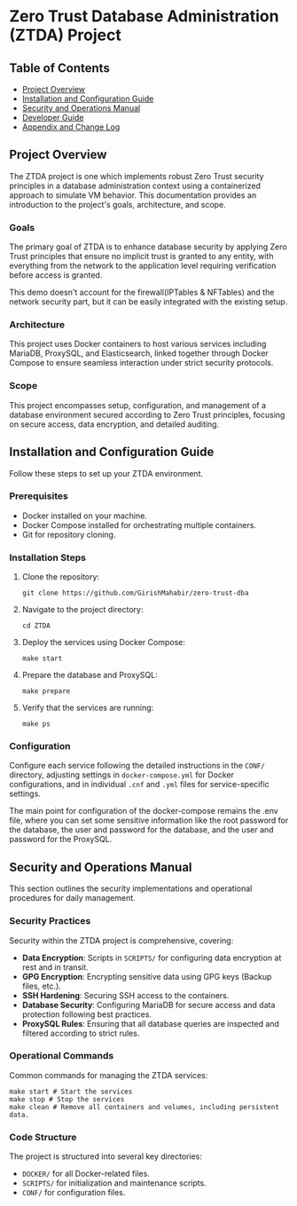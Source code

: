 # Zero Trust Database Administration (ZTDA) Project

## Table of Contents
- [Project Overview](#project-overview)
- [Installation and Configuration Guide](#installation-and-configuration-guide)
- [Security and Operations Manual](#security-and-operations-manual)
- [Developer Guide](#developer-guide)
- [Appendix and Change Log](#appendix-and-change-log)

## Project Overview
The ZTDA project is one which implements robust Zero Trust security principles in a database administration context using a containerized approach to simulate VM behavior. This documentation provides an introduction to the project's goals, architecture, and scope.

### Goals
The primary goal of ZTDA is to enhance database security by applying Zero Trust principles that ensure no implicit trust is granted to any entity, with everything from the network to the application level requiring verification before access is granted.

This demo doesn't account for the firewall(IPTables & NFTables) and the network security part, but it can be easily integrated with the existing setup.

### Architecture
This project uses Docker containers to host various services including MariaDB, ProxySQL, and Elasticsearch, linked together through Docker Compose to ensure seamless interaction under strict security protocols.

### Scope
This project encompasses setup, configuration, and management of a database environment secured according to Zero Trust principles, focusing on secure access, data encryption, and detailed auditing.

## Installation and Configuration Guide
Follow these steps to set up your ZTDA environment.

### Prerequisites
- Docker installed on your machine.
- Docker Compose installed for orchestrating multiple containers.
- Git for repository cloning.

### Installation Steps
1. Clone the repository:
   ```
   git clone https://github.com/GirishMahabir/zero-trust-dba
   ```
2. Navigate to the project directory:
   ```
   cd ZTDA
   ```
3. Deploy the services using Docker Compose:
   ```
   make start
   ```
4. Prepare the database and ProxySQL:
   ```
   make prepare
   ```
5. Verify that the services are running:
   ```
   make ps
   ```
### Configuration
Configure each service following the detailed instructions in the `CONF/` directory, adjusting settings in `docker-compose.yml` for Docker configurations, and in individual `.cnf` and `.yml` files for service-specific settings.

The main point for configuration of the docker-compose remains the .env file, where you can set some sensitive information like the root password for the database, the user and password for the database, and the user and password for the ProxySQL.

## Security and Operations Manual
This section outlines the security implementations and operational procedures for daily management.

### Security Practices
Security within the ZTDA project is comprehensive, covering:
- **Data Encryption**: Scripts in `SCRIPTS/` for configuring data encryption at rest and in transit.
- **GPG Encryption**: Encrypting sensitive data using GPG keys (Backup files, etc.).
- **SSH Hardening**: Securing SSH access to the containers.
- **Database Security**: Configuring MariaDB for secure access and data protection following best practices.
- **ProxySQL Rules**: Ensuring that all database queries are inspected and filtered according to strict rules.

### Operational Commands
Common commands for managing the ZTDA services:
```
make start # Start the services
make stop # Stop the services
make clean # Remove all containers and volumes, including persistent data.
```

### Code Structure
The project is structured into several key directories:
- `DOCKER/` for all Docker-related files.
- `SCRIPTS/` for initialization and maintenance scripts.
- `CONF/` for configuration files.